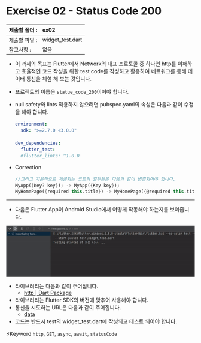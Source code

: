 # Exercise 02 - Status Code 200

| 제출할 폴더 : | ex02             |
| :------------ | :--------------- |
| 제출할 파일 : | widget_test.dart |
| 참고사항 :    | 없음             |

- 이 과제의 목표는 Flutter에서 Network의 대표 프로토콜 중 하나인 http를 이해하고 효율적인 코드 작성을 위한 test code를 작성하고 활용하여 네트워크를 통해 데이터 통신을 체험 해 보는 것입니다.

- 프로젝트의 이름은 `statue_code_200`이어야 합니다.

- null safety와 lints 적용하지 않으려면 pubspec.yaml의 속성은 다음과 같이 수정을 해야 합니다.

  ```yaml
  environment:
    sdk: ">=2.7.0 <3.0.0"
  
  dev_dependencies:
    flutter_test:
  	#flutter_lints: ^1.0.0
  ```

- Correction

  ```dart
  //그리고 기본적으로 제공되는 코드의 일부분은 다음과 같이 변경되어야 합니다.
  MyApp({Key? key}); -> MyApp({Key key});
  MyHomePage({required this.title}) -> MyHomePage({@required this.title})
  ```

---

- 다음은 Flutter App이 Android Studio에서 어떻게 작동해야 하는지를 보여줍니다.

<img  align="center" src="../../.src/day03_ex02_00.gif">  


  - 라이브러리는 다음과 같이 주어집니다.
    - [http | Dart Package](https://pub.dev/packages/http)
- 라이브러리는 Flutter SDK의 버전에 맞추어 사용해야 합니다.
- 통신을 시도하는 URL은 다음과 같이 주어집니다.
  - [data](https://jsonplaceholder.typicode.com/users)
- 코드는 반드시 test의 widget_test.dart에 작성되고 테스트 되어야 합니다.

⚡️Keyword
`http`, `GET`, `async`, `await`, `statusCode`